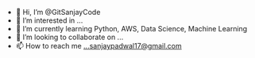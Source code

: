 - 👋 Hi, I’m @GitSanjayCode
- 👀 I’m interested in ...
- 🌱 I’m currently learning Python, AWS, Data Science, Machine Learning
- 💞️ I’m looking to collaborate on ...
- 📫 How to reach me ...sanjaypadwal17@gmail.com

<!---
GitSanjayCode/GitSanjayCode is a ✨ special ✨ repository because its `README.md` (this file) appears on your GitHub profile.
You can click the Preview link to take a look at your changes.
--->
